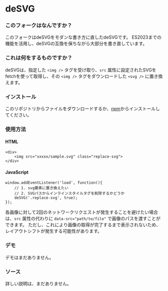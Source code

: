 # deSVG

### このフォークはなんですか？

このフォークはdeSVGをモダンな書き方に直したdeSVGです。
ES2023までの機能を活用し、deSVGの互換を保ちながら大部分を書き直しています。

### これは何をするものですか？

deSVGは、指定した `<img />` タグを受け取り、`src`
属性に設定されたSVGをfetchを使って取得し、その `<img />` タグをダウンロードした
`<svg />` に置き換えます。

### インストール

このリポジトリからファイルをダウンロードするか、[npm](https://www.npmjs.com/package/desvg)からインストールしてください。

### 使用方法

#### HTML

    <div>
    	<img src="xxxxx/sample.svg" class="replace-svg">
    </div>

#### JavaScript

    window.addEventListener('load', function(){
    	// 1. svg要素に置き換えたい
    	// 2. SVGパスからインラインスタイルタグを削除するかどうか
    	deSVG('.replace-svg', true);
    });

各画像に対して2回のネットワークリクエストが発生することを避けたい場合は、`src`
属性の代わりに `data-src="path/to/file"` で画像のパスを渡すことができます。
ただし、これにより画像の取得が完了するまで表示されないため、レイアウトシフトが発生する可能性があります。

### デモ

デモはまだありません。

### ソース

詳しい説明は、まだありません。
